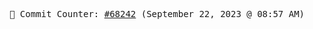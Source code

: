 <p align="center">
    <samp>
        📮 Commit Counter: <a href="https://github.com/Javascript-void0/Javascript-void0/commits/main">#68242</a> (September 22, 2023 @ 08:57 AM)
    </samp>
</p>